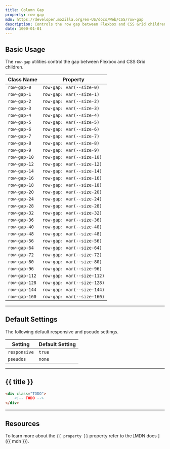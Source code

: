 ```yaml
---
title: Column Gap
property: row-gap
mdn: https://developer.mozilla.org/en-US/docs/Web/CSS/row-gap
description: Controls the row gap between Flexbox and CSS Grid children
date: 1000-01-01
---
```


## Basic Usage

The `row-gap` utilities control the gap between Flexbox and CSS Grid children.

| Class Name    | Property                   |
| ------------- | -------------------------- |
| `row-gap-0`   | `row-gap: var(--size-0)`   |
| `row-gap-1`   | `row-gap: var(--size-1)`   |
| `row-gap-2`   | `row-gap: var(--size-2)`   |
| `row-gap-3`   | `row-gap: var(--size-3)`   |
| `row-gap-4`   | `row-gap: var(--size-4)`   |
| `row-gap-5`   | `row-gap: var(--size-5)`   |
| `row-gap-6`   | `row-gap: var(--size-6)`   |
| `row-gap-7`   | `row-gap: var(--size-7)`   |
| `row-gap-8`   | `row-gap: var(--size-8)`   |
| `row-gap-9`   | `row-gap: var(--size-9)`   |
| `row-gap-10`  | `row-gap: var(--size-10)`  |
| `row-gap-12`  | `row-gap: var(--size-12)`  |
| `row-gap-14`  | `row-gap: var(--size-14)`  |
| `row-gap-16`  | `row-gap: var(--size-16)`  |
| `row-gap-18`  | `row-gap: var(--size-18)`  |
| `row-gap-20`  | `row-gap: var(--size-20)`  |
| `row-gap-24`  | `row-gap: var(--size-24)`  |
| `row-gap-28`  | `row-gap: var(--size-28)`  |
| `row-gap-32`  | `row-gap: var(--size-32)`  |
| `row-gap-36`  | `row-gap: var(--size-36)`  |
| `row-gap-40`  | `row-gap: var(--size-40)`  |
| `row-gap-48`  | `row-gap: var(--size-48)`  |
| `row-gap-56`  | `row-gap: var(--size-56)`  |
| `row-gap-64`  | `row-gap: var(--size-64)`  |
| `row-gap-72`  | `row-gap: var(--size-72)`  |
| `row-gap-80`  | `row-gap: var(--size-80)`  |
| `row-gap-96`  | `row-gap: var(--size-96)`  |
| `row-gap-112` | `row-gap: var(--size-112)` |
| `row-gap-128` | `row-gap: var(--size-128)` |
| `row-gap-144` | `row-gap: var(--size-144)` |
| `row-gap-160` | `row-gap: var(--size-160)` |

---

## Default Settings

The following default responsive and pseudo settings.

| Setting      | Default Setting |
| ------------ | --------------- |
| `responsive` | `true`          |
| `pseudos`    | `none`          |

---

## {{ title }}

<div class="bg-silver-200 p-20 h-256 radius-md flex flex-wrap align-content-center">
  <!-- ... -->
</div>

```html
<div class="TODO">
	<!-- TODO -->
</div>
```

---

## Resources

To learn more about the `{{ property }}` property refer to the [MDN docs <i class="far fa-external-link ml-6"></i>]({{ mdn }}).
